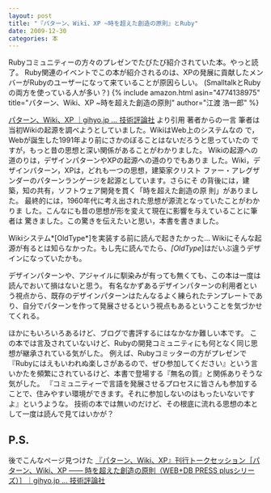 ```yaml
---
layout: post
title: "『パターン、Wiki、XP ~時を超えた創造の原則』とRuby"
date: 2009-12-30
categories: 本
---
```

Rubyコミュニティーの方々のプレゼンでたびたび紹介されていた本。やっと読了。
Ruby関連のイベントでこの本が紹介されるのは、XPの発展に貢献したメンバーがRubyのユーザーになって来ていることが原因らしい。
(SmalltalkとRubyの両方を使っている人が多い？)
 {% include amazon.html asin="4774138975" title="パターン、Wiki、XP ~時を超えた創造の原則" author="江渡 浩一郎" %}

 [パターン、Wiki、XP ｜gihyo.jp … 技術評論社](http://gihyo.jp/magazine/wdpress/plus/978-4-7741-3897-8) より引用
 著者からの一言
  筆者は当初Wikiの起源を調べようとしていました。WikiはWeb上のシステムなの
  で，Webが誕生した1991年より前にさかのぼることはないだろうと思っていたの
  ですが，もっと昔の思想と深い関係があることがわかりました。
  Wikiの起源への道のりは，デザインパターンやXPの起源への道のりでもありま
  した。Wiki，デザインパターン，XPは，どれも一つの思想，建築家クリスト
  ファー・アレグザンダーのパターンランゲージを起源としています。さらにそ
  の背後には，建築，知の共有，ソフトウェア開発を貫く「時を超えた創造の原
  則」がありました。
  最終的には，1960年代に考え出された思想が源流となっていたことがわかりま
  した。こんなにも昔の思想が形を変えて現在に影響を与えていることに筆者は
  驚きました。この驚きを伝えたいと思い，本書を書きました。

Wikiシステム*[OldType*]を実装する前に読んで起きたかった...
Wikiにそんな起源が有るとは知らなかった。もし先に読んでたら、*[OldType*]はだいぶ違うデザインになっていたかも。

デザインパターンや、アジャイルに馴染みが有っても無くても、この本は一度は読んでおいて損はないと思う。
有名なかずあるデザインパターンの利用者という視点から、既存のデザインパターンはたんなるよく練られたテンプレートであり、自分でパターンを作って発展させるという視点もあるということを気づかせてくれる。

ほかにもいろいろあるけど、ブログで書評するにはなかなか難しい本です。
この本では言及されていないけど、Rubyの開発コミュニティにも何となく同じ思想が継承されている気がした。
例えば、Rubyコミッターの方がプレゼンで『Rubyにはえもいわれぬ楽しさがあるので、ぜひ参加してください』という言いかたを頻繁にされているけど、本書で登場する『無名の質』と関係ありそうな気がした。
『コミュニティーで言語を発展させるプロセスに皆さんも参加することで、住みやすい環境ができます。それに参加しないのはもったいないですよ』というような。
技術の本では無いのだけど、その根底に流れる思想の本として一度は読んで見てはいかが？

## P.S.
後でこんなページ見つけた
[『パターン、Wiki、XP』刊行トークセッション［パターン、Wiki、XP ―― 時を超えた創造の原則（WEB+DB PRESS plusシリーズ）］｜gihyo.jp … 技術評論社](http://gihyo.jp/magazine/wdpress/plus/978-4-7741-3897-8/0008)
